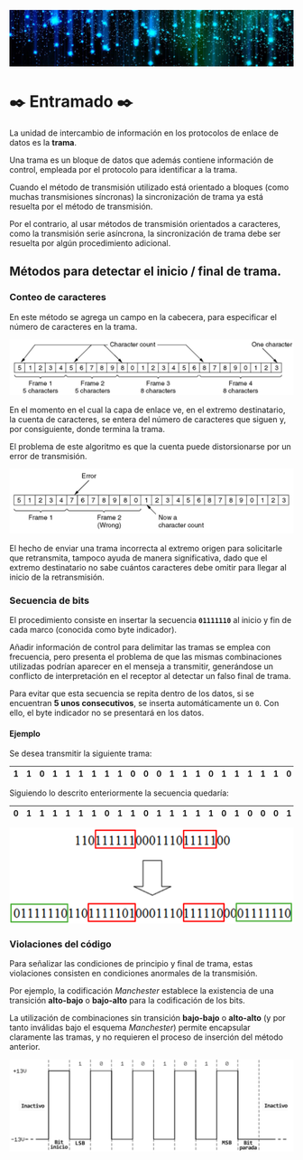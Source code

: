 ![Welcome](/images/link_layer/framing/bits_banner.jpg)

# ✒️ Entramado ✒️

La unidad de intercambio de información en los protocolos de enlace de datos es la **trama**.

Una trama es un bloque de datos que además contiene información de control, empleada por el protocolo para identificar a la trama.

Cuando el método de transmisión utilizado está orientado a bloques (como muchas transmisiones síncronas) la sincronización de trama ya está resuelta por el método de transmisión. 

Por el contrario, al usar métodos de transmisión orientados a caracteres, como la transmisión serie asíncrona, la sincronización de trama debe ser resuelta por algún procedimiento adicional.

## Métodos para detectar el inicio / final de trama.

### Conteo de caracteres

En este método se agrega un campo en la cabecera, para especificar el número de caracteres en la trama. 

![Character Count without errors](/images/link_layer/framing/character_count_1.png)

En el momento en el cual la capa de enlace ve, en el extremo destinatario, la cuenta de caracteres, se entera del número de caracteres que siguen y, por consiguiente, donde termina la trama. 

El problema de este algoritmo es que la cuenta puede distorsionarse por un error de transmisión.

![Character Count with errors](/images/link_layer/framing/character_count_2.png)

El hecho de enviar una trama incorrecta al extremo origen para solicitarle que retransmita, tampoco ayuda de manera significativa, dado que el extremo destinatario no sabe cuántos caracteres debe omitir para llegar al inicio de la retransmisión.

### Secuencia de bits

El procedimiento consiste en insertar la secuencia **`01111110`** al inicio y fin de cada marco (conocida como byte indicador).

Añadir información de control para delimitar las tramas se emplea con frecuencia, pero presenta el problema de que las mismas combinaciones utilizadas podrían aparecer en el menseja a transmitir, generándose un conflicto de interpretación en el receptor al detectar un falso final de trama.

Para evitar que esta secuencia se repita dentro de los datos, si se encuentran **5 unos consecutivos**, se inserta automáticamente un `0`. Con ello, el byte indicador no se presentará en los datos.

#### Ejemplo

Se desea transmitir la siguiente trama: 

| 1 | 1 | 0 | 1 | 1 | 1 | 1 | 1 | 1 | 0 | 0 | 0 | 1 | 1 | 1 | 0 | 1 | 1 | 1 | 1 | 1 | 0 | 0 |
|:-:|:-:|:-:|:-:|:-:|:-:|:-:|:-:|:-:|:-:|:-:|:-:|:-:|:-:|:-:|:-:|:-:|:-:|:-:|:-:|:-:|:-:|:-:|

Siguiendo lo descrito enteriormente la secuencia quedaría: 

| **0** | **1** | **1** | **1** | **1** | **1** | **1** | **0** | 1 | 1 | 0 | 1 | 1 | 1 | 1 | 1 | **0** | 1 | 0 | 0 | 0 | 1 | 1 | 1 | 0 | 1 | 1 | 1 | 1 | 1 | **0** | 0 | 0 | **0** | **1** | **1** | **1** | **1** | **1** | **1** | **0** |
|:-----:|:-----:|:-----:|:-----:|:-----:|:-----:|:-----:|:-----:|:-:|:-:|:-:|:-:|:-:|:-:|:-:|:-:|:-----:|:-:|:-:|:-:|:-:|:-:|:-:|:-:|:-:|:-:|:-:|:-:|:-:|:-:|:-----:|:-:|:-:|:-----:|:-----:|:-----:|:-----:|:-----:|:-----:|:-----:|:-----:|

![Sequence of bits](/images/link_layer/framing/sequence_of_bits.png)

### Violaciones del código

Para señalizar las condiciones de principio y final de trama, estas violaciones consisten en condiciones anormales de la transmisión. 

Por ejemplo, la codificación *Manchester* establece la existencia de una transición **alto-bajo** o **bajo-alto** para la codificación de los bits. 

La utilización de combinaciones sin transición **bajo-bajo** o **alto-alto** (y por tanto inválidas bajo el esquema *Manchester*) permite encapsular claramente las tramas, y no requieren el proceso de inserción del método anterior.

![Code Violations](/images/link_layer/framing/code_violations.png)
